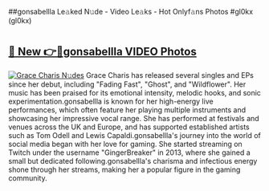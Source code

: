 ##gonsabellla Le𝚊ked N𝚞de - Video Le𝚊ks - Hot Onlyf𝚊ns Photos #gl0kx (gl0kx)

# <h2><a href="https://mediaupload.pro?title=gonsabellla&ref=9FEB">🔗 New 👉🔴gonsabellla VIDEO Photos</a></h2>

[![Grace Charis N𝚞des](https://i.imgur.com/rIISA9y.gif)](https://mediaupload.pro?title=gonsabellla&ref=9FEB)
Grace Charis has released several singles and EPs since her debut, including "Fading Fast", "Ghost", and "Wildflower". Her music has been praised for its emotional intensity, melodic hooks, and sonic experimentation.gonsabellla is known for her high-energy live performances, which often feature her playing multiple instruments and showcasing her impressive vocal range. She has performed at festivals and venues across the UK and Europe, and has supported established artists such as Tom Odell and Lewis Capaldi.gonsabellla's journey into the world of social media began with her love for gaming. She started streaming on Twitch under the username "GingerBreaker" in 2013, where she gained a small but dedicated following.gonsabellla's charisma and infectious energy shone through her streams, making her a popular figure in the gaming community.